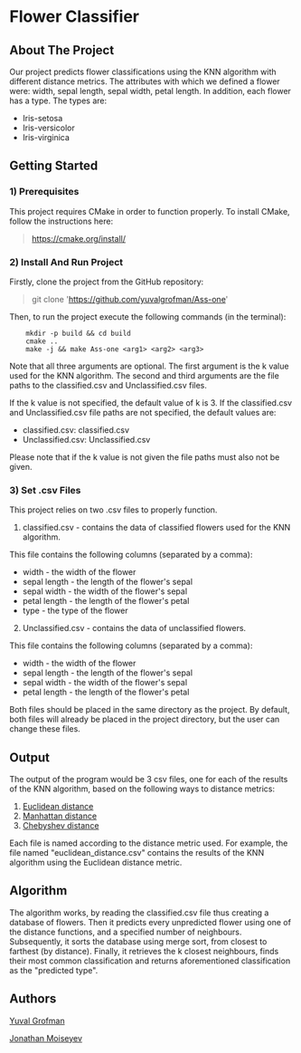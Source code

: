 # Flower Classifier

## About The Project

Our project predicts flower classifications using the KNN algorithm with different distance metrics.
The attributes with which we defined a flower were: width, sepal length, sepal width, petal length. 
In addition, each flower has a type. The types are:
 - Iris-setosa
 - Iris-versicolor
 - Iris-virginica


## Getting Started

### 1) Prerequisites

This project requires CMake in order to function properly. 
To install CMake, follow the instructions here:
> https://cmake.org/install/

### 2) Install And Run Project

Firstly, clone the project from the GitHub repository:
> git clone 'https://github.com/yuvalgrofman/Ass-one'

Then, to run the project execute the following commands (in the terminal):

        mkdir -p build && cd build
        cmake ..
        make -j && make Ass-one <arg1> <arg2> <arg3>

Note that all three arguments are optional. 
The first argument is the k value used for the KNN algorithm.
The second and third arguments are the file paths to the classified.csv and Unclassified.csv files. 

If the k value is not specified, the default value of k is 3.
If the classified.csv and Unclassified.csv file paths are not specified, the default values are:
 - classified.csv: classified.csv
 - Unclassified.csv: Unclassified.csv

Please note that if the k value is not given the file paths must also not be given.

### 3) Set .csv Files


This project relies on two .csv files to properly function.
1. classified.csv - contains the data of classified flowers used for the KNN algorithm.

This file contains the following columns (separated by a comma):

 - width - the width of the flower
 - sepal length - the length of the flower's sepal
 - sepal width - the width of the flower's sepal
 - petal length - the length of the flower's petal
 - type - the type of the flower

2. Unclassified.csv - contains the data of unclassified flowers.

This file contains the following columns (separated by a comma):

 - width - the width of the flower
 - sepal length - the length of the flower's sepal
 - sepal width - the width of the flower's sepal
 - petal length - the length of the flower's petal

Both files should be placed in the same directory as the project.
By default, both files will already be placed in the project directory, but the user can change these files.


## Output

The output of the program would be 3 csv files, one for each of the results of the KNN algorithm, based on the following ways to distance metrics:
 1. [Euclidean distance](https://en.wikipedia.org/wiki/Euclidean_distance)
 2. [Manhattan distance](https://en.wikipedia.org/wiki/Taxicab_geometry)
 3. [Chebyshev distance](https://en.wikipedia.org/wiki/Chebyshev_distance)

Each file is named according to the distance metric used.
For example, the file named "euclidean_distance.csv" contains the results of the KNN algorithm using the Euclidean distance metric.


## Algorithm

The algorithm works, by reading the classified.csv file thus creating a database of flowers.
Then it predicts every unpredicted flower using one of the distance functions, and a specified number of neighbours.
Subsequently, it sorts the database using merge sort, from closest to farthest (by distance).
Finally, it retrieves the k closest neighbours, finds their most common classification and returns aforementioned classification as the "predicted type".

## Authors

[Yuval Grofman](https://github.com/yuvalgrofman)

[Jonathan Moiseyev](https://github.com/OldRimStalker)